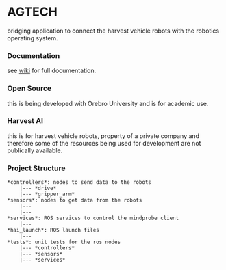 # AGTECH
bridging application to connect the harvest vehicle robots with the robotics operating system.

### Documentation
see [wiki](https://github.com/NickMcSweeney/hv-ros-bridge/wiki) for full documentation.

### Open Source
this is being developed with Orebro University and is for academic use.

### Harvest AI
this is for harvest vehicle robots, property of a private company and therefore some of the resources being used for development are not publically available.

### Project Structure
```
*controllers*: nodes to send data to the robots
	|--- *drive*
	|--- *gripper_arm*
*sensors*: nodes to get data from the robots
	|--- 
	|---
*services*: ROS services to control the mindprobe client
	|---
*hai_launch*: ROS launch files
	|---
*tests*: unit tests for the ros nodes
	|--- *controllers*
	|--- *sensors*
	|--- *services*
```
